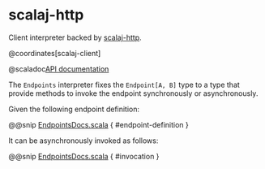 # scalaj-http

Client interpreter backed by [scalaj-http](https://github.com/scalaj/scalaj-http).

@coordinates[scalaj-client]

@scaladoc[API documentation](endpoints4s.scalaj.client.index)

The `Endpoints` interpreter fixes the `Endpoint[A, B]` type
to a type that provide methods to invoke the endpoint synchronously
or asynchronously.

Given the following endpoint definition:

@@snip [EndpointsDocs.scala](/client/src/test/scala/endpoints4s/scalaj/client/EndpointsDocs.scala) { #endpoint-definition }

It can be asynchronously invoked as follows:

@@snip [EndpointsDocs.scala](/client/src/test/scala/endpoints4s/scalaj/client/EndpointsDocs.scala) { #invocation }
